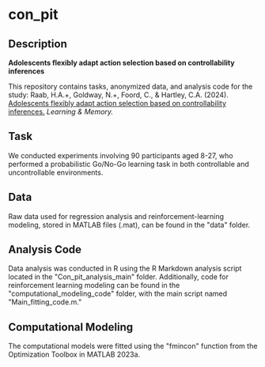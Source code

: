 
# con_pit

## Description

**Adolescents flexibly adapt action selection based on controllability inferences**

This repository contains tasks, anonymized data, and analysis code for the study: Raab, H.A.+, Goldway, N.+, Foord, C., & Hartley, C.A. (2024). [Adolescents flexibly adapt action selection based on controllability inferences.](https://learnmem.cshlp.org/content/31/3/a053901.abstract) *Learning & Memory.*

## Task

We conducted experiments involving 90 participants aged 8-27, who performed a probabilistic Go/No-Go learning task in both controllable and uncontrollable environments.

## Data

Raw data used for regression analysis and reinforcement-learning modeling, stored in MATLAB files (.mat), can be found in the "data" folder.

## Analysis Code

Data analysis was conducted in R using the R Markdown analysis script located in the "Con_pit_analysis_main" folder. Additionally, code for reinforcement learning modeling can be found in the "computational_modeling_code" folder, with the main script named "Main_fitting_code.m."

## Computational Modeling

The computational models were fitted using the "fmincon" function from the Optimization Toolbox in MATLAB 2023a.

